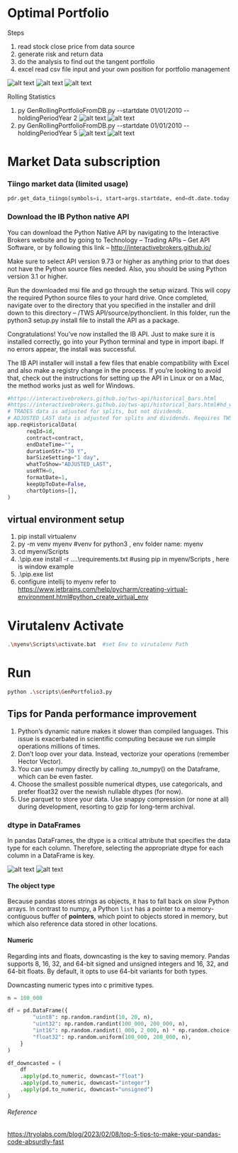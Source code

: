 # Optimal Portfolio

Steps
1. read stock close price from data source
2. generate risk and return data 
3. do the analysis to find out the tangent portfolio
4. excel read csv file input and your own position for portfolio management

![alt text](doc/2023_spy_optimal.png?raw=true "GenPortfolio3.py")
![alt text](doc/correlation.png?raw=true "Correlation.py")
![alt text](doc/yield_curve.png?raw=true "GenYieldCurve.py")

Rolling Statistics
1) py GenRollingPortfolioFromDB.py --startdate 01/01/2010 --holdingPeriodYear 2
![alt text](doc/2010_HPR_2_YR_alloc.png?raw=true "Allocation for Roll over 2 years from 2010")
![alt text](doc/2010_HPR_2_YR_ratio.png?raw=true "Ratio for Roll over 2 years from 2010")
2) py GenRollingPortfolioFromDB.py --startdate 01/01/2010 --holdingPeriodYear 5
![alt text](doc/2010_HPR_5_YR_alloc.png?raw=true "Allocation for Roll over 5 years from 2010")
![alt text](doc/2010_HPR_5_YR_ratio.png?raw=true "Ratio for Roll over 5 years from 2010")


# Market Data subscription
### Tiingo market data (limited usage)
```python
pdr.get_data_tiingo(symbols=i, start=args.startdate, end=dt.date.today(), retry_count=5, api_key=apiToken)
```
### Download the IB Python native API
You can download the Python Native API by navigating to the Interactive Brokers website and by going to Technology – Trading APIs – Get API Software, or by following this link – http://interactivebrokers.github.io/

Make sure to select API version 9.73 or higher as anything prior to that does not have the Python source files needed. Also, you should be using Python version 3.1 or higher.

Run the downloaded msi file and go through the setup wizard. This will copy the required Python source files to your hard drive. Once completed, navigate over to the directory that you specified in the installer and drill down to this directory – /TWS API/source/pythonclient. In this folder, run the python3 setup.py install file to install the API as a package.

Congratulations! You’ve now installed the IB API. Just to make sure it is installed correctly, go into your Python terminal and type in import ibapi. If no errors appear, the install was successful.

The IB API installer will install a few files that enable compatibility with Excel and also make a registry change in the process. If you’re looking to avoid that, check out the instructions for setting up the API in Linux or on a Mac, the method works just as well for Windows.

```python
#https://interactivebrokers.github.io/tws-api/historical_bars.html
#https://interactivebrokers.github.io/tws-api/historical_bars.html#hd_what_to_show
# TRADES data is adjusted for splits, but not dividends.
# ADJUSTED_LAST data is adjusted for splits and dividends. Requires TWS 967+.
app.reqHistoricalData(
      reqId=id,
      contract=contract,
      endDateTime="",
      durationStr="30 Y",
      barSizeSetting="1 day",
      whatToShow="ADJUSTED_LAST",
      useRTH=0,
      formatDate=1,
      keepUpToDate=False,
      chartOptions=[],
) 
```

## virtual environment setup
1. pip install virtualenv
2. py -m venv myenv  #venv for python3 , env folder name: myenv
3. cd myenv/Scripts
4. .\pip.exe install -r ..\..\requirements.txt  #using pip in myenv/Scripts , here is window example
5. .\pip.exe list
6. configure intellij to myenv 
      refer to https://www.jetbrains.com/help/pycharm/creating-virtual-environment.html#python_create_virtual_env
     

# Virutalenv Activate
```bash
.\myenv\Scripts\activate.bat  #set Env to virutalenv Path 
```

# Run
```bash
python .\scripts\GenPortfolio3.py 
```
      

## Tips for Panda performance improvement

1. Python’s dynamic nature makes it slower than compiled languages. This issue is exacerbated in scientific computing because we run simple operations millions of times.
2. Don’t loop over your data. Instead, vectorize your operations (remember Hector Vector).
3. You can use numpy directly by calling .to_numpy() on the Dataframe, which can be even faster.
4. Choose the smallest possible numerical dtypes, use categoricals, and prefer float32 over the newish nullable dtypes (for now).
5. Use parquet to store your data. Use snappy compression (or none at all) during development, resorting to gzip for long-term archival.


### dtype in DataFrames
In pandas DataFrames, the dtype is a critical attribute that specifies the data type for each column. 
Therefore, selecting the appropriate dtype for each column in a DataFrame is key.

![alt text](doc/numpy-array.avif?raw=true "numpy")
![alt text](doc/python-list.avif?raw=true "python")

#### The object type
Because pandas stores strings as objects, it has to fall back on slow Python arrays. 
In contrast to numpy, a Python `list` has a pointer to a memory-contiguous buffer 
of **pointers**, which point to objects stored in memory, but which also reference data stored in other locations.


#### Numeric
Regarding ints and floats, downcasting is the key to saving memory. 
Pandas supports 8, 16, 32, and 64-bit signed and unsigned integers and 16, 32, 
and 64-bit floats. By default, it opts to use 64-bit variants for both types.

Downcasting numeric types into c primitive types.
```python
n = 100_000

df = pd.DataFrame({
        "uint8": np.random.randint(10, 20, n),
        "uint32": np.random.randint(100_000, 200_000, n),
        "int16": np.random.randint(1_000, 2_000, n) * np.random.choice((-1, 1), n),
        "float32": np.random.uniform(100_000, 200_000, n),
    }
)

df_downcasted = (
    df
    .apply(pd.to_numeric, downcast="float")
    .apply(pd.to_numeric, downcast="integer")
    .apply(pd.to_numeric, downcast="unsigned")
)
```


###### Reference
https://tryolabs.com/blog/2023/02/08/top-5-tips-to-make-your-pandas-code-absurdly-fast
